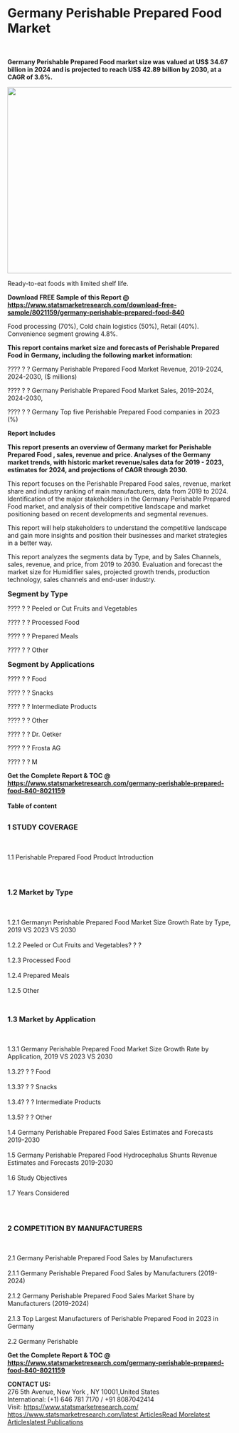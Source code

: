 <h1>Germany Perishable Prepared Food Market</h1><br/><p><strong>Germany Perishable Prepared Food market size was valued at US$ 34.67 billion in 2024 and is projected to reach US$ 42.89 billion by 2030, at a <strong>CAGR</strong> of 3.6%.</strong></p><p><strong><img alt="" src="https://www.24marketreports.com/assets/report-images/PerishablePreparedFood.png" style="height:418px; width:731px"></strong></p><p>Ready-to-eat foods with limited shelf life.</p><p><strong>Download FREE Sample of this Report @ <a href="https://www.statsmarketresearch.com/download-free-sample/8021159/germany-perishable-prepared-food-840">https://www.statsmarketresearch.com/download-free-sample/8021159/germany-perishable-prepared-food-840</a></strong></p><p>Food processing (70%), Cold chain logistics (50%), Retail (40%). Convenience segment growing 4.8%.</p><p><strong>This report contains market size and forecasts of Perishable Prepared Food in Germany, including the following market information:</strong></p><p>???? ? ? Germany Perishable Prepared Food Market Revenue, 2019-2024, 2024-2030, ($ millions)</p><p>???? ? ? Germany Perishable Prepared Food Market Sales, 2019-2024, 2024-2030,</p><p>???? ? ? Germany Top five Perishable Prepared Food companies in 2023 (%)</p><p><strong>Report Includes</strong></p><p><strong>This report presents an overview of Germany market for Perishable Prepared Food , sales, revenue and price. Analyses of the Germany market trends, with historic market revenue/sales data for 2019 - 2023, estimates for 2024, and projections of <strong>CAGR</strong> through 2030.</strong></p><p>This report focuses on the Perishable Prepared Food sales, revenue, market share and industry ranking of main manufacturers, data from 2019 to 2024. Identification of the major stakeholders in the Germany Perishable Prepared Food market, and analysis of their competitive landscape and market positioning based on recent developments and segmental revenues.</p><p>This report will help stakeholders to understand the competitive landscape and gain more insights and position their businesses and market strategies in a better way.</p><p>This report analyzes the segments data by Type, and by Sales Channels, sales, revenue, and price, from 2019 to 2030. Evaluation and forecast the market size for Humidifier sales, projected growth trends, production technology, sales channels and end-user industry.</p><p><strong><span style="font-size:16px"><strong>Segment by Type</strong></span></strong></p><p>???? ? ? Peeled or Cut Fruits and Vegetables</p><p>???? ? ? Processed Food</p><p>???? ? ? Prepared Meals</p><p>???? ? ? Other</p><p><span style="font-size:16px"><strong>Segment <strong><strong>by Applications</strong></strong></strong></span></p><p>???? ? ? Food</p><p>???? ? ? Snacks</p><p>???? ? ? Intermediate Products</p><p>???? ? ? Other</p><p>???? ? ? Dr. Oetker</p><p>???? ? ? Frosta AG</p><p>???? ? ? M</p><div><b>Get the Complete Report & TOC @ <a href="https://www.statsmarketresearch.com/germany-perishable-prepared-food-840-8021159">https://www.statsmarketresearch.com/germany-perishable-prepared-food-840-8021159</a></b></div><br><b>Table of content</b><p><h2><span style="font-size:16px"><strong>1 STUDY COVERAGE</strong></span></h2><br /><p>1.1 Perishable Prepared Food Product Introduction</p><br /><h2><span style="font-size:16px"><strong>1.2 Market by Type</strong></span></h2><br /><p>1.2.1 Germanyn Perishable Prepared Food Market Size Growth Rate by Type, 2019 VS 2023 VS 2030<br /><br />1.2.2 Peeled or Cut Fruits and Vegetables? ? ? <br /><br />1.2.3 Processed Food<br /><br />1.2.4 Prepared Meals<br /><br />1.2.5 Other<br /><br /><h2><span style="font-size:16px"><strong>1.3 Market by Application</strong></span></h2><br /><p>1.3.1 Germany Perishable Prepared Food Market Size Growth Rate by Application, 2019 VS 2023 VS 2030<br /><br />1.3.2? ? ? Food<br /><br />1.3.3? ? ? Snacks<br /><br />1.3.4? ? ? Intermediate Products<br /><br />1.3.5? ? ? Other<br /><br />1.4 Germany Perishable Prepared Food Sales Estimates and Forecasts 2019-2030<br /><br />1.5 Germany Perishable Prepared Food Hydrocephalus Shunts Revenue Estimates and Forecasts 2019-2030<br /><br />1.6 Study Objectives<br /><br />1.7 Years Considered</p><br /><h2><span style="font-size:16px"><strong>2 COMPETITION BY MANUFACTURERS</strong></span></h2><br /><p>2.1 Germany Perishable Prepared Food Sales by Manufacturers<br /><br />2.1.1 Germany Perishable Prepared Food Sales by Manufacturers (2019-2024)<br /><br />2.1.2 Germany Perishable Prepared Food Sales Market Share by Manufacturers (2019-2024)<br /><br />2.1.3 Top Largest Manufacturers of Perishable Prepared Food in 2023 in Germany<br /><br />2.2 Germany Perishable <br><div><b>Get the Complete Report & TOC @ <a href="https://www.statsmarketresearch.com/germany-perishable-prepared-food-840-8021159">https://www.statsmarketresearch.com/germany-perishable-prepared-food-840-8021159</a></b></div></p> <b>CONTACT US:</b><br>276 5th Avenue, New York , NY 10001,United States<br>International: (+1) 646 781 7170 / +91 8087042414<br>Visit: <a href="https://www.statsmarketresearch.com/">https://www.statsmarketresearch.com/</a><br><a href="https://gyeongbokgung.com">https://www.statsmarketresearch.com/</a><a href="https://hallyeomaritime.com">latest Articles</a><a href="https://jingwansa.com">Read More</a><a href=https://nguoiviet.jp/">latest Articles</a><a href="https://www.intelmarketresearch.com/">latest Publications</a>